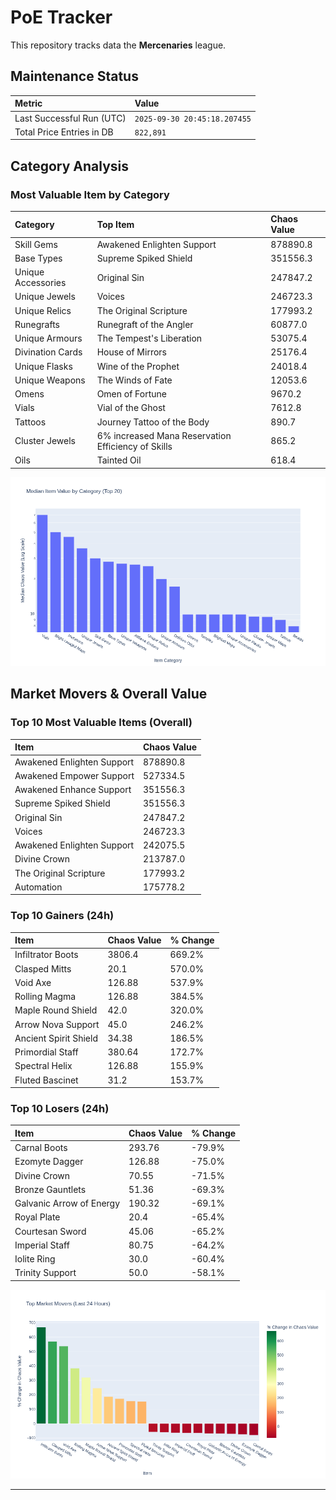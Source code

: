 # PoE Tracker

This repository tracks data the **Mercenaries** league.

## Maintenance Status

<!-- START_MAINTENANCE -->
| Metric | Value |
|:---|:---|
| Last Successful Run (UTC) | `2025-09-30 20:45:18.207455` |
| Total Price Entries in DB | `822,891` |

<!-- END_MAINTENANCE -->

## Category Analysis

<!-- START_CATEGORY_ANALYSIS -->
### Most Valuable Item by Category
| Category | Top Item | Chaos Value |
| :--- | :--- | :--- |
| Skill Gems | Awakened Enlighten Support | 878890.8 |
| Base Types | Supreme Spiked Shield | 351556.3 |
| Unique Accessories | Original Sin | 247847.2 |
| Unique Jewels | Voices | 246723.3 |
| Unique Relics | The Original Scripture | 177993.2 |
| Runegrafts | Runegraft of the Angler | 60877.0 |
| Unique Armours | The Tempest's Liberation | 53075.4 |
| Divination Cards | House of Mirrors | 25176.4 |
| Unique Flasks | Wine of the Prophet | 24018.4 |
| Unique Weapons | The Winds of Fate | 12053.6 |
| Omens | Omen of Fortune | 9670.2 |
| Vials | Vial of the Ghost | 7612.8 |
| Tattoos | Journey Tattoo of the Body | 890.7 |
| Cluster Jewels | 6% increased Mana Reservation Efficiency of Skills | 865.2 |
| Oils | Tainted Oil | 618.4 |


![Category Analysis Chart](charts/category_analysis.png)
<!-- END_CATEGORY_ANALYSIS -->

## Market Movers & Overall Value

<!-- START_ANALYSIS -->
### Top 10 Most Valuable Items (Overall)
| Item | Chaos Value |
| :--- | :--- |
| Awakened Enlighten Support | 878890.8 |
| Awakened Empower Support | 527334.5 |
| Awakened Enhance Support | 351556.3 |
| Supreme Spiked Shield | 351556.3 |
| Original Sin | 247847.2 |
| Voices | 246723.3 |
| Awakened Enlighten Support | 242075.5 |
| Divine Crown | 213787.0 |
| The Original Scripture | 177993.2 |
| Automation | 175778.2 |

### Top 10 Gainers (24h)
| Item | Chaos Value | % Change |
| :--- | :--- | :--- |
| Infiltrator Boots | 3806.4 | 669.2% |
| Clasped Mitts | 20.1 | 570.0% |
| Void Axe | 126.88 | 537.9% |
| Rolling Magma | 126.88 | 384.5% |
| Maple Round Shield | 42.0 | 320.0% |
| Arrow Nova Support | 45.0 | 246.2% |
| Ancient Spirit Shield | 34.38 | 186.5% |
| Primordial Staff | 380.64 | 172.7% |
| Spectral Helix | 126.88 | 155.9% |
| Fluted Bascinet | 31.2 | 153.7% |

### Top 10 Losers (24h)
| Item | Chaos Value | % Change |
| :--- | :--- | :--- |
| Carnal Boots | 293.76 | -79.9% |
| Ezomyte Dagger | 126.88 | -75.0% |
| Divine Crown | 70.55 | -71.5% |
| Bronze Gauntlets | 51.36 | -69.3% |
| Galvanic Arrow of Energy | 190.32 | -69.1% |
| Royal Plate | 20.4 | -65.4% |
| Courtesan Sword | 45.06 | -65.2% |
| Imperial Staff | 80.75 | -64.2% |
| Iolite Ring | 30.0 | -60.4% |
| Trinity Support | 50.0 | -58.1% |


![Market Movers Chart](charts/market_movers.png)
<!-- END_ANALYSIS -->

---
